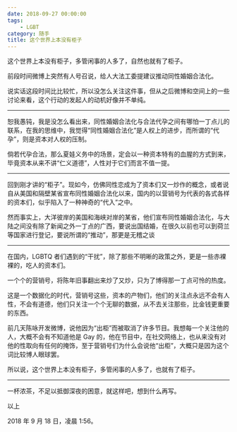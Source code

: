 ```yaml
---
date: 2018-09-27 00:00:00
tags:
    - LGBT
category: 随手
title: 这个世界上本没有柜子
---
```

这个世界上本没有柜⼦，多管闲事的人多了，自然也就有了柜⼦。

前段时间微博上突然有人号召说，给⼈大法工委提建议推动同性婚姻合法化。

说实话这段时间⽐比较忙，所以没怎么关注这件事，但从之后微博和空间上的⼀些讨论来看，这个⾏动的发起人的动机好像并不单纯。

---

恕我愚钝，我是没怎么看出来，同性婚姻合法化与合法代孕之间有哪怕一丁点儿的联系，在我的思维中，我觉得“同性婚姻合法化”是人权上的进步，而所谓的“代孕”，则是资本对人权的压制。

倘若代孕合法，那么夏娃义务中的场景，定会以一种资本特有的血腥的方式到来，毕竟资本从来不讲“仁义道德”，人性对于它们而言不值一提。

---

回到刚才讲的“柜子”。现如今，仿佛同性恋成为了资本们又一炒作的概念，或者说自从美国和隔壁某省宣布同性婚姻合法化以来，国内的以营销号为代表的各式各样的资本们，似乎陷入了一种神奇的“代入”之中。

然而事实上，大洋彼岸的美国和海峡对岸的某省，他们宣布同性婚姻合法化，与大陆之间没有除了新闻之外一丁点的广西，要说出国结婚，在很久以前也可以到荷兰等国家进行登记，要说所谓的“推动”，那更是无稽之谈

---

在国内，LGBTQ 者们遇到的“干扰”，除了那些不明晰的政策之外，更是一些赤裸裸的，吃人的资本们。

一个个的营销号，将陈年旧事翻出来炒了又炒，只为了博得那一丁点可怜的热度。

这是一个数据化的时代，营销号这些，资本的产物们，他们的关注点永远不会有人性，不会有道德，他们只关注一个个无聊的数据，从不去关注那些，比金钱更重要的东西。

前几天陈咏开发微博，说他因为“出柜”而被取消了许多节目。我想每一个关注他的人，大概不会有不知道他是 Gay 的，他在节目中，在社交网络上，也从来没有对他的性取向有任何的掩饰，至于营销号们为什么会说他“出柜”，大概只是因为这个词比较博人眼球罢。

所以说，这个世界上本没有柜子，多管闲事的人多了，也就有了柜子。

---

一杯浓茶，不足以抵御深夜的困意，就这样吧，想到什么再写。

以上

2018 年 9 月 18 日，凌晨 1:56。